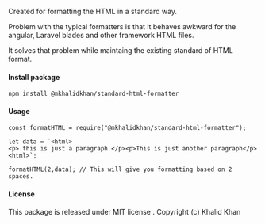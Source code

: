 Created for formatting the HTML in a standard way.

Problem with the typical formatters is that it behaves awkward for the angular, Laravel blades and other
framework HTML files.

It solves that problem while maintaing the existing standard of HTML format.

#### Install package

`npm install @mkhalidkhan/standard-html-formatter`

#### Usage

```
const formatHTML = require("@mkhalidkhan/standard-html-formatter");

let data = `<html>
<p> this is just a paragraph </p><p>This is just another paragraph</p>
<html>`;

formatHTML(2,data); // This will give you formatting based on 2 spaces.
```

#### License

This package is released under MIT license . Copyright (c) Khalid Khan
